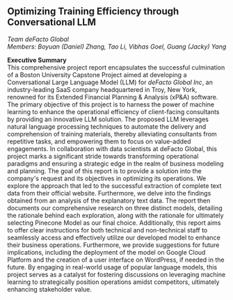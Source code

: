 ## Optimizing Training Efficiency through Conversational LLM
*Team deFacto Global*
<br>
*Members: Boyuan (Daniel) Zhang, Tao Li, Vibhas Goel, Guang (Jacky) Yang*

**Executive Summary**
<br>
  This comprehensive project report encapsulates the successful culmination of a Boston University Capstone Project aimed at developing a Conversational Large Language Model (LLM) for *deFacto Global Inc*, an industry-leading SaaS company headquartered in Troy, New York, renowned for its Extended Financial Planning & Analysis (xP&A) software. The primary objective of this project is to harness the power of machine learning to enhance the operational efficiency of client-facing consultants by providing an innovative LLM solution. The proposed LLM leverages natural language processing techniques to automate the delivery and comprehension of training materials, thereby alleviating consultants from repetitive tasks, and empowering them to focus on value-added engagements. In collaboration with data scientists at deFacto Global, this project marks a significant stride towards transforming operational paradigms and ensuring a strategic edge in the realm of business modeling and planning.
  The goal of this report is to provide a solution into the company's request and its objectives in optimizing its operations. We explore the approach that led to the successful extraction of complete text data from their official website. Furthermore, we delve into the findings obtained from an analysis of the explanatory text data. The report then documents our comprehensive research on three distinct models, detailing the rationale behind each exploration, along with the rationale for ultimately selecting Pinecone Model as our final choice. Additionally, this report aims to offer clear instructions for both technical and non-technical staff to seamlessly access and effectively utilize our developed model to enhance their business operations. Furthermore, we provide suggestions for future implications, including the deployment of the model on Google Cloud Platform and the creation of a user interface on WordPress, if needed in the future. By engaging in real-world usage of popular language models, this project serves as a catalyst for fostering discussions on leveraging machine learning to strategically position operations amidst competitors, ultimately enhancing stakeholder value.


